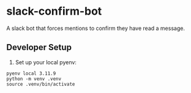 # slack-confirm-bot
A slack bot that forces mentions to confirm they have read a message.


## Developer Setup
1. Set up your local pyenv: 

```
pyenv local 3.11.9
python -m venv .venv
source .venv/bin/activate
```
